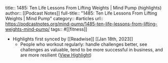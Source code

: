 title:: 1485: Ten Life Lessons From Lifting Weights | Mind Pump (highlights)
author:: [[Podcast Notes]]
full-title:: "1485: Ten Life Lessons From Lifting Weights | Mind Pump"
category:: #articles
url:: https://podcastnotes.org/mind-pump/1485-ten-life-lessons-from-lifting-weights-mind-pump/
tags:: #[[fitness]]

- Highlights first synced by [[Readwise]] [[Jan 18th, 2023]]
	- People who workout regularly: handle challenges better, see challenges as valuable, tend to be more successful in business, and are more resilient ([View Highlight](https://read.readwise.io/read/01gq26rpcb0jdb58djwr6q2f0e))